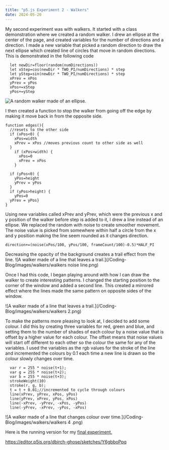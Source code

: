 ```yaml
---
title: "p5.js Experiment 2 - Walkers"
date: 2024-05-20
---
```


My second experiment was with walkers. It started with a class demonstration where we created a random walker. I drew an ellipse at the center of the page, and created variables for the number of directions and a direction. I made a new variable that picked a random direction to draw the next ellipse which created line of circles that move in random directions. This is demonstrated in the following code

```
  let newDir=floor(random(numDirections)) 
  let xStep=cos(newDir * TWO_PI/numDirections) * step 
  let yStep=sin(newDir * TWO_PI/numDirections) * step
  xPrev = xPos
  yPrev = yPos
  xPos+=xStep
  yPos+=yStep
```

![A random walker made of an ellipse.](/Coding-Blog/images/walkers/walkers1.png)

I then created a function to stop the walker from going off the edge by making it move back in from the opposite side.

```
function edges(){
  //resets to the other side
  if (xPos<0) {
    xPos=width
    xPrev = xPos //moves previous count to other side as well
  } 
    if (xPos>width) {
      xPos=0
      xPrev = xPos
    }
      
  if (yPos<0) {
    yPos=height
    yPrev = yPos
  }
  if (yPos>height) {
    yPos=0
  yPrev = yPos}
}
```

Using new variables called xPrev and yPrev, which were the previous x and y position of the walker before step is added to it, I drew a line instead of an ellipse. We replaced the random with noise to create smoother movement. The noise value is picked from somewhere within half a circle from the x and y position making the line seem rounded as it changes direction.

`direction+=(noise(xPos/100, yPos/100, frameCount/100)-0.5)*HALF_PI`

Decreasing the opacity of the background creates a trail effect from the line.
![A walker made of a line that leaves a trail.](/Coding-Blog/images/walkers/walkers noise line.png)

Once I had this code, I began playing around with how I can draw the walker to create interesting patterns. I changed the starting position to the corner of the window and added a second line. This created a mirrored effect where the lines made the same pattern on opposite sides of the window.

![A walker made of a line that leaves a trail.](/Coding-Blog/images/walkers/walkers 2.png)

To make the patterns more pleasing to look at, I decided to add some colour. I did this by creating three variables for red, green and blue, and setting them to the number of shades of each colour by a noise value that is offset by a higher value for each colour. The offset means that noise values will start off different to each other so the colour the same for any of the variables. I used the variables as the rgb values for the stroke of the line and incremented the colours by 0.1 each time a new line is drawn so the colour slowly changes over time.  

```
  var r = 255 * noise(t+1);
  var g = 255 * noise(t+2);
  var b = 255 * noise(t+3);
  strokeWeight(10)
  stroke(r, g, b);
  t = t + 0.01;//incremented to cycle through colours
  line(xPrev, yPrev, xPos, yPos) 
  line(yPrev, xPrev, yPos, xPos) 
  line(-xPrev, -yPrev, -xPos, -yPos)
  line(-yPrev, -xPrev, -yPos, -xPos)
```

![A walker made of a line that changes colour over time.](/Coding-Blog/images/walkers/walkers 4 .png)

Here is the running version for my [final experiment.](/Coding-Blog/CreativeCode/walkers_4/index.html)


https://editor.p5js.org/dbirch-ghose/sketches/Y6gbboPpq